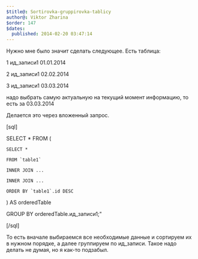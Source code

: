 ```yaml
---
$title@: Sortirovka-gruppirovka-tablicy
author@: Viktor Zharina
$order: 147
$dates:
  published: 2014-02-20 03:47:14
---
```

Нужно мне было значит сделать следующее. Есть таблица:

1 ид_записи1 01.01.2014

2 ид_записи1 02.02.2014

3 ид_записи1 03.03.2014



надо выбрать самую актуальную на текущий момент информацию, то есть за 03.03.2014

Делается это через вложенный запрос.

[sql]

SELECT * FROM (

    SELECT *

    FROM `table1`

    INNER JOIN ...

    INNER JOIN ...

    ORDER BY `table1`.id DESC

) AS orderedTable

GROUP BY orderedTable.ид_записи1;&quot;

[/sql]

То есть вначале выбираемся все необходимые данные и сортируем их в нужном порядке, а далее группируем по ид_записи. Такое надо делать не думая, но я как-то подзабыл.